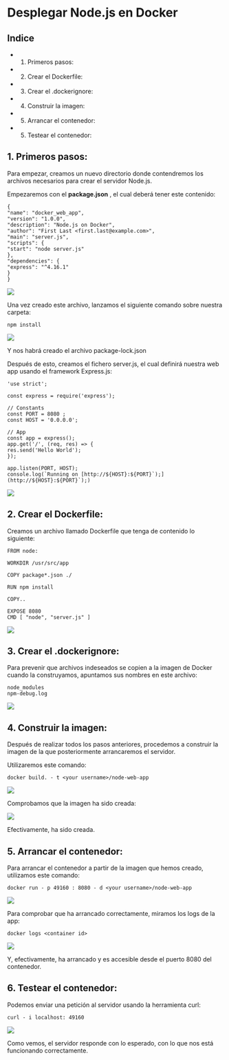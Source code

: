 # Desplegar Node.js en Docker


## Indice

- 1. Primeros pasos:
- 2. Crear el Dockerfile:
- 3. Crear el .dockerignore:
- 4. Construir la imagen:
- 5. Arrancar el contenedor:
- 5. Testear el contenedor:


## 1. Primeros pasos:

Para empezar, creamos un nuevo directorio donde contendremos los archivos necesarios
para crear el servidor Node.js.

Empezaremos con el **package.json** , el cual deberá tener este contenido:

```
{
"name": "docker_web_app",
"version": "1.0.0",
"description": "Node.js on Docker",
"author": "First Last <first.last@example.com>",
"main": "server.js",
"scripts": {
"start": "node server.js"
},
"dependencies": {
"express": "^4.16.1"
}
}
```

![](https://github.com/GersanCabo/Uso-de-Git/blob/main/img/NodeDocker/1.1.1.png)

Una vez creado este archivo, lanzamos el siguiente comando sobre nuestra carpeta:

```
npm install
```

![](https://github.com/GersanCabo/Uso-de-Git/blob/main/img/NodeDocker/1.1.2.png)

Y nos habrá creado el archivo package-lock.json

Después de esto, creamos el fichero server.js, el cual definirá nuestra web app usando el
framework Express.js:

```
'use strict';

const express = require('express');

// Constants
const PORT = 8080 ;
const HOST = '0.0.0.0';

// App
const app = express();
app.get('/', (req, res) => {
res.send('Hello World');
});

app.listen(PORT, HOST);
console.log(`Running on [http://${HOST}:${PORT}`);](http://${HOST}:${PORT}`);)
```

![](https://github.com/GersanCabo/Uso-de-Git/blob/main/img/NodeDocker/1.1.3.png)


## 2. Crear el Dockerfile:

Creamos un archivo llamado Dockerfile que tenga de contenido lo siguiente:

```
FROM node:

WORKDIR /usr/src/app

COPY package*.json ./

RUN npm install

COPY..

EXPOSE 8080
CMD [ "node", "server.js" ]
```

![](https://github.com/GersanCabo/Uso-de-Git/blob/main/img/NodeDocker/2.1.1.png)


## 3. Crear el .dockerignore:

Para prevenir que archivos indeseados se copien a la imagen de Docker cuando la
construyamos, apuntamos sus nombres en este archivo:

```
node_modules
npm-debug.log
```

![](https://github.com/GersanCabo/Uso-de-Git/blob/main/img/NodeDocker/3.1.1.png)


## 4. Construir la imagen:

Después de realizar todos los pasos anteriores, procedemos a construir la imagen de la que
posteriormente arrancaremos el servidor.

Utilizaremos este comando:

```
docker build. - t <your username>/node-web-app
```

![](https://github.com/GersanCabo/Uso-de-Git/blob/main/img/NodeDocker/4.1.1.png)

Comprobamos que la imagen ha sido creada:

![](https://github.com/GersanCabo/Uso-de-Git/blob/main/img/NodeDocker/4.1.2.png)

Efectivamente, ha sido creada.


## 5. Arrancar el contenedor:

Para arrancar el contenedor a partir de la imagen que hemos creado, utilizamos este
comando:

```
docker run - p 49160 : 8080 - d <your username>/node-web-app
```

![](https://github.com/GersanCabo/Uso-de-Git/blob/main/img/NodeDocker/5.1.1.png)

Para comprobar que ha arrancado correctamente, miramos los logs de la app:

```
docker logs <container id>
```

![](https://github.com/GersanCabo/Uso-de-Git/blob/main/img/NodeDocker/5.1.2.png)

Y, efectivamente, ha arrancado y es accesible desde el puerto 8080 del contenedor.


## 6. Testear el contenedor:

Podemos enviar una petición al servidor usando la herramienta curl:

```
curl - i localhost: 49160
```

![](https://github.com/GersanCabo/Uso-de-Git/blob/main/img/NodeDocker/6.1.1.png)

Como vemos, el servidor responde con lo esperado, con lo que nos está funcionando
correctamente.
